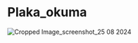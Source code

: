 # Plaka_okuma



![Cropped Image_screenshot_25 08 2024](https://github.com/user-attachments/assets/82750a2e-c72e-4733-9bdd-eae98b6d40d8)
